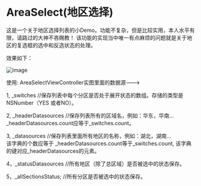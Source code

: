 # AreaSelect(地区选择)

这是一个关于地区选择列表的小Demo。功能不复杂，但是比较实用，本人水平有限，请路过的大神不吝赐教！
该功能的实现当中唯一有点麻烦的问题就是关于地区的复选框的选中和反选状态的处理。


效果如下：



![image](https://github.com/wanghe826/areaSelect/blob/master/selectAreaPreview.gif)



使用:
AreaSelectViewController实图里面的数据源--->

1, _switches  //保存列表中每个分区是否处于展开状态的数组。存储的类型是NSNumber（YES 或者NO）。

2, _headerDatasources //保存列表所有的区域名，例如：华东，华南...    _headerDatasources.count应等于_switches.count。

3, _datasources //保存列表里面所有地区的名称，例如：湖北，湖南...  
    该字典的个数应等于 _headerDatasources.count等于_switches.count, 该字典的键对应_headerDatasources的元素。
    
4，_statusDatasources //所有地区（除了总区域）是否被选中的状态保存。

5，_allSectionsStatus;  //所有分区是否被选中的状态保存。
